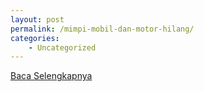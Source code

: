 ```yaml
---
layout: post
permalink: /mimpi-mobil-dan-motor-hilang/
categories:
    - Uncategorized
---
```


[Baca Selengkapnya](/02)